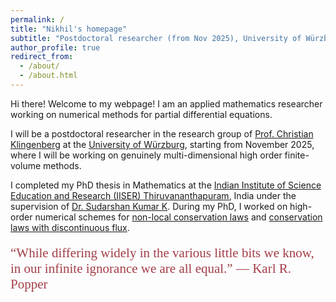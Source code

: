 ```yaml
---
permalink: /
title: "Nikhil's homepage"
subtitle: "Postdoctoral researcher (from Nov 2025), University of Würzburg"
author_profile: true
redirect_from: 
  - /about/
  - /about.html
---
```


Hi there! Welcome to my webpage! I am an applied mathematics researcher working on numerical methods for partial differential equations. 

I will be a postdoctoral researcher in the research group of [Prof. Christian Klingenberg](https://ifm.mathematik.uni-wuerzburg.de/~klingen/index.html) at the [University of Würzburg](https://www.uni-wuerzburg.de/en/university/), starting from November 2025, where I will be working on genuinely multi-dimensional high order finite-volume methods.   

I completed my PhD thesis in Mathematics at the [Indian Institute of Science Education and Research (IISER) Thiruvananthapuram](https://www.iisertvm.ac.in/), India under the supervision of [Dr. Sudarshan Kumar K](https://www.iisertvm.ac.in/faculty/sudarshan). During my PhD, I worked on high-order numerical schemes for [non-local conservation laws](https://www.esaim-m2an.org/articles/m2an/abs/2023/06/m2an230129/m2an230129.html) and [conservation laws with discontinuous flux](https://arxiv.org/abs/2501.04620).



<span style="font-family: 'Brush Script MT', cursive; font-size: 1.5em; color:#A23E48; display: block; margin-top: 20px;">
  “While differing widely in the various little bits we know, in our infinite ignorance we are all equal.”
  ― Karl R. Popper
</span>


